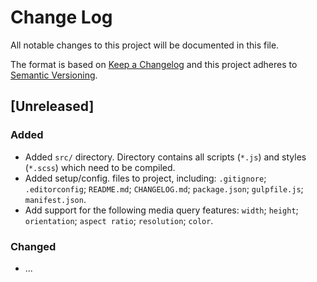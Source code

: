 # Change Log
All notable changes to this project will be documented in this file.

The format is based on [Keep a Changelog](http://keepachangelog.com/) and this project adheres to [Semantic Versioning](http://semver.org/).

## [Unreleased]
### Added
- Added `src/` directory. Directory contains all scripts (`*.js`) and styles (`*.scss`) which need to be compiled.
- Added setup/config. files to project, including: `.gitignore`; `.editorconfig`; `README.md`; `CHANGELOG.md`; `package.json`; `gulpfile.js`; `manifest.json`.
- Add support for the following media query features: `width`; `height`; `orientation`; `aspect ratio`; `resolution`; `color`.

### Changed
- ...
